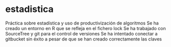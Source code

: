# estadistica

Práctica sobre estadística y uso de productivización de algoritmos
Se ha creado un entorno en R que se refleja en el fichero lock
Se ha trabajado con SourceTree y git para el control de versiones 
Se ha intentado conectar a gitbucket sin éxito a pesar de que se han creado correctamente las claves
